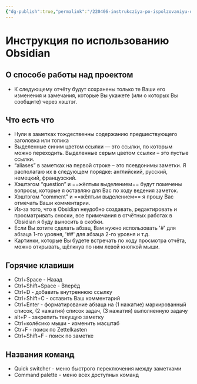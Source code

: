 ```yaml
---
{"dg-publish":true,"permalink":"/220406-instrukcziya-po-ispolzovaniyu-obsidian/","dgHomeLink":true,"dgPassFrontmatter":false}
---
```


# Инструкция по использованию Obsidian

## О способе работы над проектом
- К следующему отчёту будут сохранены только те Ваши его изменения и замечания, которые Вы укажете (или о которых Вы сообщите) через хэштэг.


## Что есть что
- Нули в заметках тождественны содержанию предшествующего заголовка или топика
- Выделенные синим цветом ссылки — это ссылки, по которым можно переходить. Выделенные серым цветом ссылки – это пустые ссылки.
- “aliases” в заметках на первой строке – это псевдонимы заметки. Я располагаю их в следующем порядке: английский, русский, немецкий, французский.
- Хэштэгом “question” и ==жёлтым выделением== будут помечены вопросы, которые я оставляю для Вас по ходу ведения заметок.
- Хэштэгом “comment” и ==жёлтым выделением== я прошу Вас отмечать Ваши комментарии.
- Из-за того, что в Obsidian неудобно создавать, редактировать и просматривать сноски, все примечания в отчётных работах в Obsidian я буду выносить в скобки.
- Если Вы хотите сделать абзац, Вам нужно использовать '#' для абзаца 1-го уровня, '##' для абзаца 2-го уровня и т.д.
- Картинки, которые Вы будете встречать по ходу просмотра отчёта, можно открывать, щёлкнув по ним левой кнопкой мыши.


## Горячие клавиши
- Ctrl+Space - Назад
- Ctrl+Shift+Space - Вперёд
- Ctrl+D - добавить внутреннюю ссылку
- Ctrl+Shift+C - оставить Ваш комментарий
- Ctrl+Enter - форматирование абзаца на (1 нажатие) маркированный список, (2 нажатия) список задач, (3 нажатия) выполненную задачу
- alt+P - закрепить текущую заметку
- Ctrl+колёсико мыши - изменить масштаб
- Ctr+F - поиск по Zettelkasten
- Ctrl+Shift+F - поиск по заметке


## Названия команд
- Quick switcher - меню быстрого переключения между заметками
- Command palette - меню всех доступных команд